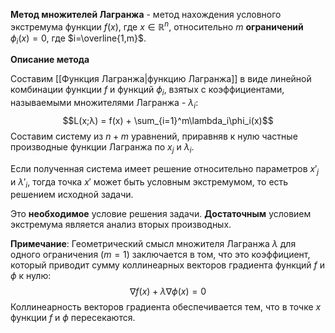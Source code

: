 **Метод множителей Лагранжа** - метод нахождения условного экстремума функции $f(x)$, где $x\in\mathbb{R}^n$, относительно $m$ **ограничений** $\phi_i(x)=0$, где $i=\overline{1,m}$.

**Описание метода**

Составим [[Функция Лагранжа|функцию Лагранжа]] в виде линейной комбинации функции $f$ и функций $\phi_i$, взятых с коэффициентами, называемыми множителями Лагранжа - $\lambda_i$:$$L(x;λ) = f(x) + \sum_{i=1}^m\lambda_i\phi_i(x)$$Составим систему из $n+m$ уравнений, приравняв к нулю частные производные функции Лагранжа по $x_j$ и $\lambda_i$.

Если полученная система имеет решение относительно параметров $x'_j$ и $\lambda'_i$, тогда точка $x'$ может быть условным экстремумом, то есть решением исходной задачи.

Это **необходимое** условие решения задачи. **Достаточным** условием экстремума является анализ вторых производных.

**Примечание**:
Геометрический смысл множителя Лагранжа $\lambda$ для одного ограничения ($m=1$) заключается в том, что это коэффициент, который приводит сумму коллинеарных векторов градиента функций $f$ и $\phi$ к нулю:$$\nabla f(x) + \lambda \nabla \phi(x) = 0$$Коллинеарность векторов градиента обеспечивается тем, что в точке $x$ функции $f$ и $\phi$ пересекаются.